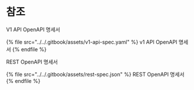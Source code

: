 # 참조

V1 API OpenAPI 명세서

{% file src="../../.gitbook/assets/v1-api-spec.yaml" %}
v1 API OpenAPI 명세서
{% endfile %}

REST OpenAPI 명세서



{% file src="../../.gitbook/assets/rest-spec.json" %}
REST OpenAPI 명세서
{% endfile %}